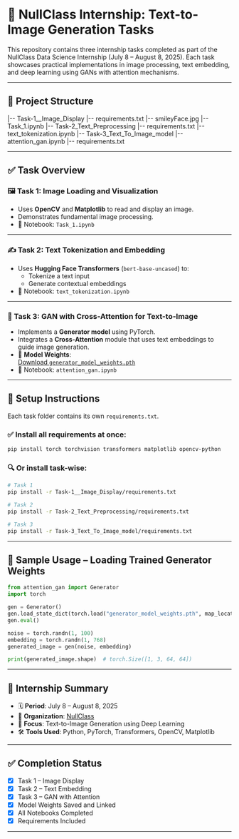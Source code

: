 # 🧠 NullClass Internship: Text-to-Image Generation Tasks

This repository contains three internship tasks completed as part of the NullClass Data Science Internship (July 8 – August 8, 2025). Each task showcases practical implementations in image processing, text embedding, and deep learning using GANs with attention mechanisms.

---

## 📂 Project Structure

|-- Task-1__Image_Display
    |-- requirements.txt
    |-- smileyFace.jpg
    |-- Task_1.ipynb
|-- Task-2_Text_Preprocessing
    |-- requirements.txt
    |-- text_tokenization.ipynb
|-- Task-3_Text_To_Image_model
    |-- attention_gan.ipynb
    |-- requirements.txt
    
---

## ✅ Task Overview

### 🖼 Task 1: Image Loading and Visualization
- Uses **OpenCV** and **Matplotlib** to read and display an image.
- Demonstrates fundamental image processing.
- 📍 Notebook: `Task_1.ipynb`

---

### ✍️ Task 2: Text Tokenization and Embedding
- Uses **Hugging Face Transformers** (`bert-base-uncased`) to:
  - Tokenize a text input
  - Generate contextual embeddings
- 📍 Notebook: `text_tokenization.ipynb`

---

### 🧬 Task 3: GAN with Cross-Attention for Text-to-Image
- Implements a **Generator model** using PyTorch.
- Integrates a **Cross-Attention** module that uses text embeddings to guide image generation.
- 💾 **Model Weights**:  
  [Download `generator_model_weights.pth`](https://drive.google.com/file/d/1tdL2D7qGrRdgEkC59BbgJEYhkxNGXWd1/view?usp=drive_link)
- 📍 Notebook: `attention_gan.ipynb`

---

## 🔧 Setup Instructions

Each task folder contains its own `requirements.txt`.

### ✅ Install all requirements at once:
```bash
pip install torch torchvision transformers matplotlib opencv-python
```

### 🔍 Or install task-wise:
```bash
# Task 1
pip install -r Task-1__Image_Display/requirements.txt

# Task 2
pip install -r Task-2_Text_Preprocessing/requirements.txt

# Task 3
pip install -r Task-3_Text_To_Image_model/requirements.txt
```

---

## 🧪 Sample Usage – Loading Trained Generator Weights

```python
from attention_gan import Generator
import torch

gen = Generator()
gen.load_state_dict(torch.load("generator_model_weights.pth", map_location='cpu'))
gen.eval()

noise = torch.randn(1, 100)
embedding = torch.randn(1, 768)
generated_image = gen(noise, embedding)

print(generated_image.shape)  # torch.Size([1, 3, 64, 64])
```

---

## 📃 Internship Summary

- 🗓 **Period**: July 8 – August 8, 2025  
- 🏢 **Organization**: [NullClass](https://nullclass.com/)  
- 🧠 **Focus**: Text-to-Image Generation using Deep Learning  
- 🛠 **Tools Used**: Python, PyTorch, Transformers, OpenCV, Matplotlib

---

## ✅ Completion Status

- [x] Task 1 – Image Display  
- [x] Task 2 – Text Embedding  
- [x] Task 3 – GAN with Attention  
- [x] Model Weights Saved and Linked  
- [x] All Notebooks Completed  
- [x] Requirements Included

---
